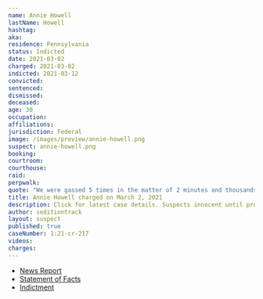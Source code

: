 ```yaml
---
name: Annie Howell
lastName: Howell
hashtag:
aka:
residence: Pennsylvania
status: Indicted
date: 2021-03-02
charged: 2021-03-02
indicted: 2021-03-12
convicted: 
sentenced: 
dismissed: 
deceased:
age: 30
occupation:
affiliations:
jurisdiction: Federal
image: /images/preview/annie-howell.png
suspect: annie-howell.png
booking:
courtroom:
courthouse:
raid:
perpwalk:
quote: "We were gassed 5 times in the matter of 2 minutes and thousands fell to their feet and we couldn’t see or breathe"
title: Annie Howell charged on March 2, 2021
description: Click for latest case details. Suspects innocent until proven guilty.
author: seditiontrack
layout: suspect
published: true
caseNumber: 1:21-cr-217
videos:
charges:
---
```

- [News Report](https://whyy.org/articles/fbi-says-luzerne-county-woman-filmed-inside-capitol-on-jan-6/)
- [Statement of Facts](https://www.justice.gov/usao-dc/case-multi-defendant/file/1378871/download)
- [Indictment](https://www.justice.gov/usao-dc/case-multi-defendant/file/1378861/download)
